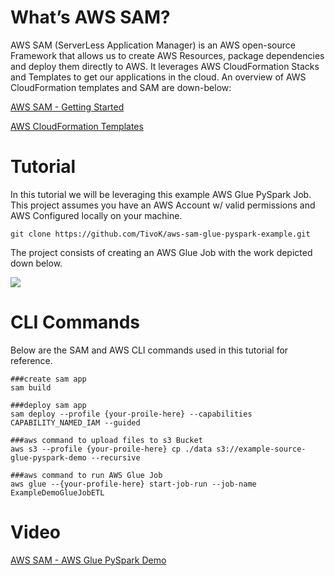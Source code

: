 # What’s AWS SAM?

AWS SAM (ServerLess Application Manager) is an AWS open-source Framework that allows us to  create AWS Resources, package dependencies and deploy them directly to AWS. It leverages AWS CloudFormation Stacks and Templates to get our applications in the cloud. An overview of AWS CloudFormation templates and SAM are down-below:

[AWS SAM - Getting Started]

[AWS CloudFormation Templates]

# Tutorial

In this tutorial we will be leveraging this example AWS Glue PySpark Job. This project assumes
you have an AWS Account w/ valid permissions and AWS Configured locally on your machine.

```
git clone https://github.com/TivoK/aws-sam-glue-pyspark-example.git
```
The project consists of creating an AWS Glue Job with the work depicted down below.

![](https://my-vids-projects-demos.s3.amazonaws.com/glueworkflow.PNG)

# CLI Commands
Below are the SAM and AWS CLI commands used in this tutorial for reference.

```
###create sam app
sam build

###deploy sam app
sam deploy --profile {your-proile-here} --capabilities CAPABILITY_NAMED_IAM --guided

###aws command to upload files to s3 Bucket
aws s3 --profile {your-proile-here} cp ./data s3://example-source-glue-pyspark-demo --recursive

###aws command to run AWS Glue Job
aws glue --{your-profile-here} start-job-run --job-name  ExampleDemoGlueJobETL
```

# Video
[AWS SAM - AWS Glue PySpark Demo] 

[AWS SAM - Getting Started]: <https://aws.amazon.com/serverless/sam/>
[AWS CloudFormation Templates]: <https://aws.amazon.com/cloudformation/resources/templates/>
[AWS SAM - AWS Glue PySpark Demo]:<https://www.youtube.com/watch?v=UTmn8MfXWuE>


